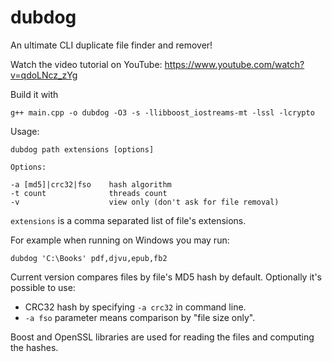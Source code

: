 # dubdog
An ultimate CLI duplicate file finder and remover!

Watch the video tutorial on YouTube:
https://www.youtube.com/watch?v=qdoLNcz_zYg

Build it with 
```
g++ main.cpp -o dubdog -O3 -s -llibboost_iostreams-mt -lssl -lcrypto
```

Usage:
```
dubdog path extensions [options]

Options:

-a [md5]|crc32|fso    hash algorithm
-t count              threads count
-v                    view only (don't ask for file removal)
```

`extensions` is a comma separated list of file's extensions.

For example when running on Windows you may run:
```
dubdog 'C:\Books' pdf,djvu,epub,fb2
```

Current version compares files by file's MD5 hash by default. Optionally it's possible to use:
- CRC32 hash by specifying `-a crc32` in command line.
- `-a fso` parameter means comparison by "file size only".

Boost and OpenSSL libraries are used for reading the files and computing the hashes.
